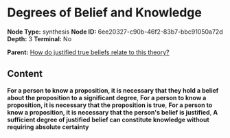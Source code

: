 # Degrees of Belief and Knowledge

**Node Type:** synthesis
**Node ID:** 6ee20327-c90b-46f2-83b7-bbc91050a72d
**Depth:** 3
**Terminal:** No

**Parent:** [How do justified true beliefs relate to this theory?](how-do-justified-true-beliefs-relate-to-this-theory.md)

## Content

**For a person to know a proposition, it is necessary that they hold a belief about the proposition to a significant degree**, **For a person to know a proposition, it is necessary that the proposition is true**, **For a person to know a proposition, it is necessary that the person's belief is justified**, **A sufficient degree of justified belief can constitute knowledge without requiring absolute certainty**
